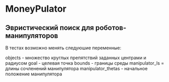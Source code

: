 # MoneyPulator


## Эвристический поиск для роботов-манипуляторов

В тестах возможно менять следуюшие переменные:

objects - множество круглых препятствий заданных центрами и радиусом
goal - целевая точка
bounds - границы среды
manipulator_ls = длины сочленений манипулятора
manipulator_thetas - начальное положение манипулятора
